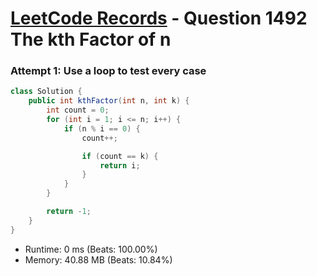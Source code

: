 # [LeetCode Records](../../README.md) - Question 1492 The kth Factor of n

### Attempt 1: Use a loop to test every case
```java
class Solution {
    public int kthFactor(int n, int k) {
        int count = 0;
        for (int i = 1; i <= n; i++) {
            if (n % i == 0) {
                count++;

                if (count == k) {
                    return i;
                }
            }
        }

        return -1;
    }
}
```
- Runtime: 0 ms (Beats: 100.00%)
- Memory: 40.88 MB (Beats: 10.84%)

<br>
